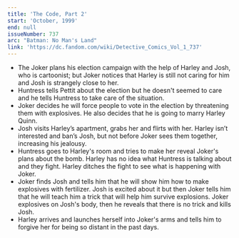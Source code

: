 ```yaml
---
title: 'The Code, Part 2'
start: 'October, 1999'
end: null
issueNumber: 737
arc: "Batman: No Man's Land"
link: 'https://dc.fandom.com/wiki/Detective_Comics_Vol_1_737'
---
```


- The Joker plans his election campaign with the help of Harley and Josh, who is cartoonist; but Joker notices that Harley is still not caring for him and Josh is strangely close to her.
- Huntress tells Pettit about the election but he doesn't seemed to care and he tells Huntress to take care of the situation.
- Joker decides he will force people to vote in the election by threatening them with explosives. He also decides that he is going to marry Harley Quinn.
- Josh visits Harley’s apartment, grabs her and flirts with her. Harley isn’t interested and ban’s Josh, but not before Joker sees them together, increasing his jealousy.
- Huntress goes to Harley's room and tries to make her reveal Joker's plans about the bomb. Harley has no idea what Huntress is talking about and they fight. Harley ditches the fight to see what is happening with Joker.
- Joker finds Josh and tells him that he will show him how to make explosives with fertilizer. Josh is excited about it but then Joker tells him that he will teach him a trick that will help him survive explosions. Joker explosives on Josh's body, then he reveals that there is no trick and kills Josh.
- Harley arrives and launches herself into Joker's arms and tells him to forgive her for being so distant in the past days.
